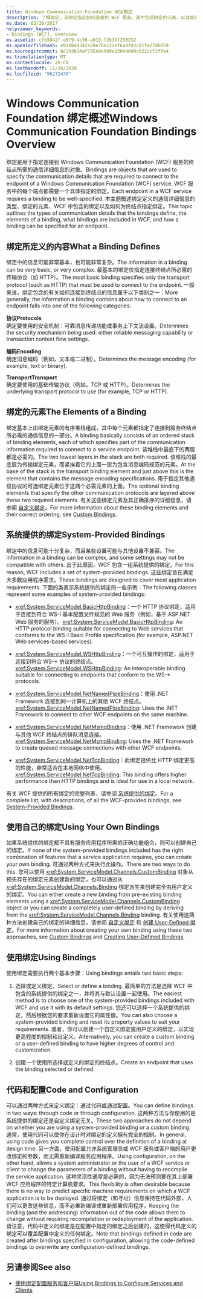 ```yaml
---
title: Windows Communication Foundation 绑定概述
description: 了解绑定，该绑定指定如何连接到 WCF 服务，其中包括绑定的元素，以及如何指定服务终结点的绑定。
ms.date: 03/30/2017
helpviewer_keywords:
- bindings [WCF], overview
ms.assetid: cfb5842f-e0f9-4c56-a015-f2b33f258232
ms.openlocfilehash: e918844342a20e7b6c22ef6a9fd3c01fe27db059
ms.sourcegitcommit: bc293b14af795e0e999e3304dd40c0222cf2ffe4
ms.translationtype: MT
ms.contentlocale: zh-CN
ms.lasthandoff: 11/26/2020
ms.locfileid: "96272470"
---
```

# <a name="windows-communication-foundation-bindings-overview"></a><span data-ttu-id="ecb9e-103">Windows Communication Foundation 绑定概述</span><span class="sxs-lookup"><span data-stu-id="ecb9e-103">Windows Communication Foundation Bindings Overview</span></span>

<span data-ttu-id="ecb9e-104">绑定是用于指定连接到 Windows Communication Foundation (WCF) 服务的终结点所需的通信详细信息的对象。</span><span class="sxs-lookup"><span data-stu-id="ecb9e-104">Bindings are objects that are used to specify the communication details that are required to connect to the endpoint of a Windows Communication Foundation (WCF) service.</span></span> <span data-ttu-id="ecb9e-105">WCF 服务中的每个端点都需要一个具体指定的绑定。</span><span class="sxs-lookup"><span data-stu-id="ecb9e-105">Each endpoint in a WCF service requires a binding to be well-specified.</span></span> <span data-ttu-id="ecb9e-106">本主题概述绑定定义的通信详细信息的类型、绑定的元素、WCF 中包含的绑定以及如何为终结点指定绑定。</span><span class="sxs-lookup"><span data-stu-id="ecb9e-106">This topic outlines the types of communication details that the bindings define, the elements of a binding, what bindings are included in WCF, and how a binding can be specified for an endpoint.</span></span>  
  
## <a name="what-a-binding-defines"></a><span data-ttu-id="ecb9e-107">绑定所定义的内容</span><span class="sxs-lookup"><span data-stu-id="ecb9e-107">What a Binding Defines</span></span>  

 <span data-ttu-id="ecb9e-108">绑定中的信息可能非常基本，也可能非常复杂。</span><span class="sxs-lookup"><span data-stu-id="ecb9e-108">The information in a binding can be very basic, or very complex.</span></span> <span data-ttu-id="ecb9e-109">最基本的绑定仅指定连接终结点所必需的传输协议（如 HTTP）。</span><span class="sxs-lookup"><span data-stu-id="ecb9e-109">The most basic binding specifies only the transport protocol (such as HTTP) that must be used to connect to the endpoint.</span></span> <span data-ttu-id="ecb9e-110">一般来说，绑定包含的有关如何连接到终结点的信息属于以下类别之一：</span><span class="sxs-lookup"><span data-stu-id="ecb9e-110">More generally, the information a binding contains about how to connect to an endpoint falls into one of the following categories:</span></span>  
  
 <span data-ttu-id="ecb9e-111">**协议**</span><span class="sxs-lookup"><span data-stu-id="ecb9e-111">**Protocols**</span></span>  
 <span data-ttu-id="ecb9e-112">确定要使用的安全机制：可靠消息传递功能或事务上下文流设置。</span><span class="sxs-lookup"><span data-stu-id="ecb9e-112">Determines the security mechanism being used: either reliable messaging capability or transaction context flow settings.</span></span>  
  
 <span data-ttu-id="ecb9e-113">**编码**</span><span class="sxs-lookup"><span data-stu-id="ecb9e-113">**Encoding**</span></span>  
 <span data-ttu-id="ecb9e-114">确定消息编码（例如，文本或二进制）。</span><span class="sxs-lookup"><span data-stu-id="ecb9e-114">Determines the message encoding (for example, text or binary).</span></span>  
  
 <span data-ttu-id="ecb9e-115">**Transport**</span><span class="sxs-lookup"><span data-stu-id="ecb9e-115">**Transport**</span></span>  
 <span data-ttu-id="ecb9e-116">确定要使用的基础传输协议（例如，TCP 或 HTTP）。</span><span class="sxs-lookup"><span data-stu-id="ecb9e-116">Determines the underlying transport protocol to use (for example, TCP or HTTP).</span></span>  
  
## <a name="the-elements-of-a-binding"></a><span data-ttu-id="ecb9e-117">绑定的元素</span><span class="sxs-lookup"><span data-stu-id="ecb9e-117">The Elements of a Binding</span></span>  

 <span data-ttu-id="ecb9e-118">绑定基本上由绑定元素的有序堆栈组成，其中每个元素都指定了连接到服务终结点所必需的通信信息的一部分。</span><span class="sxs-lookup"><span data-stu-id="ecb9e-118">A binding basically consists of an ordered stack of binding elements, each of which specifies part of the communication information required to connect to a service endpoint.</span></span> <span data-ttu-id="ecb9e-119">该堆栈中最底下的两层都是必需的。</span><span class="sxs-lookup"><span data-stu-id="ecb9e-119">The two lowest layers in the stack are both required.</span></span> <span data-ttu-id="ecb9e-120">该堆栈的最底层为传输绑定元素，而紧挨着它的上面一层为包含消息编码规范的元素。</span><span class="sxs-lookup"><span data-stu-id="ecb9e-120">At the base of the stack is the transport binding element and just above this is the element that contains the message encoding specifications.</span></span> <span data-ttu-id="ecb9e-121">用于指定其他通信协议的可选绑定元素位于这两个必需元素的上面。</span><span class="sxs-lookup"><span data-stu-id="ecb9e-121">The optional binding elements that specify the other communication protocols are layered above these two required elements.</span></span> <span data-ttu-id="ecb9e-122">有关这些绑定元素及其正确排序的详细信息，请参阅 [自定义绑定](./extending/custom-bindings.md)。</span><span class="sxs-lookup"><span data-stu-id="ecb9e-122">For more information about these binding elements and their correct ordering, see [Custom Bindings](./extending/custom-bindings.md).</span></span>  
  
## <a name="system-provided-bindings"></a><span data-ttu-id="ecb9e-123">系统提供的绑定</span><span class="sxs-lookup"><span data-stu-id="ecb9e-123">System-Provided Bindings</span></span>  

 <span data-ttu-id="ecb9e-124">绑定中的信息可能十分复杂，而且某些设置可能与其他设置不兼容。</span><span class="sxs-lookup"><span data-stu-id="ecb9e-124">The information in a binding can be complex, and some settings may not be compatible with others.</span></span> <span data-ttu-id="ecb9e-125">出于此原因，WCF 包含一组系统提供的绑定。</span><span class="sxs-lookup"><span data-stu-id="ecb9e-125">For this reason, WCF includes a set of system-provided bindings.</span></span> <span data-ttu-id="ecb9e-126">这些绑定旨在满足大多数应用程序需求。</span><span class="sxs-lookup"><span data-stu-id="ecb9e-126">These bindings are designed to cover most application requirements.</span></span> <span data-ttu-id="ecb9e-127">下面的类表示系统提供的绑定的一些示例：</span><span class="sxs-lookup"><span data-stu-id="ecb9e-127">The following classes represent some examples of system-provided bindings:</span></span>  
  
- <span data-ttu-id="ecb9e-128"><xref:System.ServiceModel.BasicHttpBinding>：一个 HTTP 协议绑定，适用于连接到符合 WS-I 基本配置文件规范的 Web 服务（例如，基于 ASP.NET Web 服务的服务）。</span><span class="sxs-lookup"><span data-stu-id="ecb9e-128"><xref:System.ServiceModel.BasicHttpBinding>: An HTTP protocol binding suitable for connecting to Web services that conforms to the WS-I Basic Profile specification (for example, ASP.NET Web services-based services).</span></span>  
  
- <span data-ttu-id="ecb9e-129"><xref:System.ServiceModel.WSHttpBinding>：一个可互操作的绑定，适用于连接到符合 WS-\* 协议的终结点。</span><span class="sxs-lookup"><span data-stu-id="ecb9e-129"><xref:System.ServiceModel.WSHttpBinding>: An interoperable binding suitable for connecting to endpoints that conform to the WS-\* protocols.</span></span>  
  
- <span data-ttu-id="ecb9e-130"><xref:System.ServiceModel.NetNamedPipeBinding>：使用 .NET Framework 连接到同一计算机上的其他 WCF 终结点。</span><span class="sxs-lookup"><span data-stu-id="ecb9e-130"><xref:System.ServiceModel.NetNamedPipeBinding>: Uses the .NET Framework to connect to other WCF endpoints on the same machine.</span></span>  
  
- <span data-ttu-id="ecb9e-131"><xref:System.ServiceModel.NetMsmqBinding>：使用 .NET Framework 创建与其他 WCF 终结点的排队消息连接。</span><span class="sxs-lookup"><span data-stu-id="ecb9e-131"><xref:System.ServiceModel.NetMsmqBinding>: Uses the .NET Framework to create queued message connections with other WCF endpoints.</span></span>  

- <span data-ttu-id="ecb9e-132"><xref:System.ServiceModel.NetTcpBinding>：此绑定提供比 HTTP 绑定更高的性能，非常适合在本地网络中使用。</span><span class="sxs-lookup"><span data-stu-id="ecb9e-132"><xref:System.ServiceModel.NetTcpBinding>: This binding offers higher performance than HTTP bindings and is ideal for use in a local network.</span></span>
  
 <span data-ttu-id="ecb9e-133">有关 WCF 提供的所有绑定的完整列表，请参阅 [系统提供的绑定](system-provided-bindings.md)。</span><span class="sxs-lookup"><span data-stu-id="ecb9e-133">For a complete list, with descriptions, of all the WCF-provided bindings, see [System-Provided Bindings](system-provided-bindings.md).</span></span>  
  
## <a name="using-your-own-bindings"></a><span data-ttu-id="ecb9e-134">使用自己的绑定</span><span class="sxs-lookup"><span data-stu-id="ecb9e-134">Using Your Own Bindings</span></span>  

 <span data-ttu-id="ecb9e-135">如果系统提供的绑定都不具有服务应用程序所需的正确功能组合，则可以创建自己的绑定。</span><span class="sxs-lookup"><span data-stu-id="ecb9e-135">If none of the system-provided bindings included has the right combination of features that a service application requires, you can create your own binding.</span></span> <span data-ttu-id="ecb9e-136">可通过两种方式来执行此操作。</span><span class="sxs-lookup"><span data-stu-id="ecb9e-136">There are two ways to do this.</span></span> <span data-ttu-id="ecb9e-137">您可以使用 <xref:System.ServiceModel.Channels.CustomBinding> 对象从预先存在的绑定元素创建新的绑定，也可以通过从 <xref:System.ServiceModel.Channels.Binding> 绑定派生来创建完全由用户定义的绑定。</span><span class="sxs-lookup"><span data-stu-id="ecb9e-137">You can either create a new binding from pre-existing binding elements using a <xref:System.ServiceModel.Channels.CustomBinding> object or you can create a completely user-defined binding by deriving from the <xref:System.ServiceModel.Channels.Binding> binding.</span></span> <span data-ttu-id="ecb9e-138">有关使用这两种方法创建自己的绑定的详细信息，请参阅 [自定义绑定](./extending/custom-bindings.md) 和 [创建 User-Defined 绑定](./extending/creating-user-defined-bindings.md)。</span><span class="sxs-lookup"><span data-stu-id="ecb9e-138">For more information about creating your own binding using these two approaches, see [Custom Bindings](./extending/custom-bindings.md) and [Creating User-Defined Bindings](./extending/creating-user-defined-bindings.md).</span></span>  
  
## <a name="using-bindings"></a><span data-ttu-id="ecb9e-139">使用绑定</span><span class="sxs-lookup"><span data-stu-id="ecb9e-139">Using Bindings</span></span>  

 <span data-ttu-id="ecb9e-140">使用绑定需要执行两个基本步骤：</span><span class="sxs-lookup"><span data-stu-id="ecb9e-140">Using bindings entails two basic steps:</span></span>  
  
1. <span data-ttu-id="ecb9e-141">选择或定义绑定。</span><span class="sxs-lookup"><span data-stu-id="ecb9e-141">Select or define a binding.</span></span> <span data-ttu-id="ecb9e-142">最简单的方法是选择 WCF 中包含的系统提供的绑定之一，并将其与默认设置一起使用。</span><span class="sxs-lookup"><span data-stu-id="ecb9e-142">The easiest method is to choose one of the system-provided bindings included with WCF and use it with its default settings.</span></span> <span data-ttu-id="ecb9e-143">您还可以选择一个系统提供的绑定，然后根据您的要求重新设置它的属性值。</span><span class="sxs-lookup"><span data-stu-id="ecb9e-143">You can also choose a system-provided binding and reset its property values to suit your requirements.</span></span> <span data-ttu-id="ecb9e-144">或者，你可以创建一个自定义绑定或用户定义的绑定，以实现更高程度的控制和自定义。</span><span class="sxs-lookup"><span data-stu-id="ecb9e-144">Alternatively, you can create a custom binding or a user-defined binding to have higher degrees of control and customization.</span></span>  
  
2. <span data-ttu-id="ecb9e-145">创建一个使用所选择或定义的绑定的终结点。</span><span class="sxs-lookup"><span data-stu-id="ecb9e-145">Create an endpoint that uses the binding selected or defined.</span></span>  
  
## <a name="code-and-configuration"></a><span data-ttu-id="ecb9e-146">代码和配置</span><span class="sxs-lookup"><span data-stu-id="ecb9e-146">Code and Configuration</span></span>  

 <span data-ttu-id="ecb9e-147">可以通过两种方式来定义绑定：通过代码或通过配置。</span><span class="sxs-lookup"><span data-stu-id="ecb9e-147">You can define bindings in two ways: through code or through configuration.</span></span> <span data-ttu-id="ecb9e-148">这两种方法与你使用的是系统提供的绑定还是自定义绑定无关。</span><span class="sxs-lookup"><span data-stu-id="ecb9e-148">These two approaches do not depend on whether you are using a system-provided binding or a custom binding.</span></span> <span data-ttu-id="ecb9e-149">通常，使用代码可以使你在设计时对绑定的定义拥有完全的控制。</span><span class="sxs-lookup"><span data-stu-id="ecb9e-149">In general, using code gives you complete control over the definition of a binding at design time.</span></span> <span data-ttu-id="ecb9e-150">另一方面，使用配置允许系统管理员或 WCF 服务或客户端的用户更改绑定的参数，而无需重新编译服务应用程序。</span><span class="sxs-lookup"><span data-stu-id="ecb9e-150">Using configuration, on the other hand, allows a system administrator or the user of a WCF service or client to change the parameters of a binding without having to recompile the service application.</span></span> <span data-ttu-id="ecb9e-151">这种灵活性通常是必需的，因为无法预测要在其上部署 WCF 应用程序的特定计算机要求。</span><span class="sxs-lookup"><span data-stu-id="ecb9e-151">This flexibility is often desirable because there is no way to predict specific machine requirements on which a WCF application is to be deployed.</span></span> <span data-ttu-id="ecb9e-152">通过将绑定（和寻址）信息保持在代码外部，人们可以更改这些信息，而不必重新编译或重新部署应用程序。</span><span class="sxs-lookup"><span data-stu-id="ecb9e-152">Keeping the binding (and the addressing) information out of the code allows them to change without requiring recompilation or redeployment of the application.</span></span> <span data-ttu-id="ecb9e-153">请注意，代码中定义的绑定是在配置中指定的绑定之后创建的，这使得代码定义的绑定可以覆盖配置中定义的任何绑定。</span><span class="sxs-lookup"><span data-stu-id="ecb9e-153">Note that bindings defined in code are created after bindings specified in configuration, allowing the code-defined bindings to overwrite any configuration-defined bindings.</span></span>  
  
## <a name="see-also"></a><span data-ttu-id="ecb9e-154">另请参阅</span><span class="sxs-lookup"><span data-stu-id="ecb9e-154">See also</span></span>

- [<span data-ttu-id="ecb9e-155">使用绑定配置服务和客户端</span><span class="sxs-lookup"><span data-stu-id="ecb9e-155">Using Bindings to Configure Services and Clients</span></span>](using-bindings-to-configure-services-and-clients.md)

